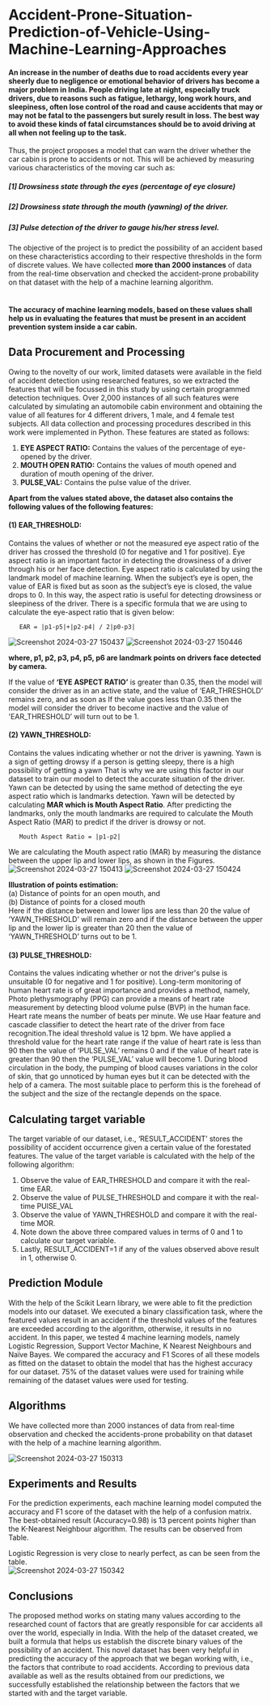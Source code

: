 # Accident-Prone-Situation-Prediction-of-Vehicle-Using-Machine-Learning-Approaches
#### An increase in the number of deaths due to road accidents every year sheerly due to negligence or emotional behavior of drivers has become a major problem in India. People driving late at night, especially truck drivers, due to reasons such as fatigue, lethargy, long work hours, and sleepiness, often lose control of the road and cause accidents that may or may not be fatal to the passengers but surely result in loss. The best way to avoid these kinds of fatal circumstances should be to avoid driving at all when not feeling up to the task. ####

Thus, the project proposes a model that can warn the driver whether the car cabin is prone to accidents or
not. This will be achieved by measuring various characteristics of the moving car such as:<br>
##### <b>[1]</b> Drowsiness state through the eyes (percentage of eye closure)<br>
##### <b>[2]</b> Drowsiness state through the mouth (yawning) of the driver.<br>
##### <b>[3]</b> Pulse detection of the driver to gauge his/her stress level.<br>

The  objective of the project is to predict the possibility of an accident based on these characteristics according to
their respective thresholds in the form of discrete values. We have collected **more than 2000 instances** of data from
the real-time observation and checked the accident-prone probability on that dataset with the help of a machine
learning algorithm.<br><br>

#### The accuracy of machine learning models, based on these values shall help us in evaluating the features that must be present in an accident prevention system inside a car cabin. ####

##  Data Procurement and Processing  ##
Owing to the novelty of our work, limited datasets were available in the field of accident detection using researched 
features, so we extracted the features that will be focussed in this study by using certain programmed detection 
techniques. Over 2,000 instances of all such features were calculated by simulating an automobile cabin 
environment and obtaining the value of all features for 4 different drivers, 1 male, and 4 female test subjects. All 
data collection and processing procedures described in this work were implemented in Python. 
These features are stated as follows: 
1. **EYE ASPECT RATIO:** Contains the values of the percentage of eye-opened by the driver. 
2. **MOUTH OPEN RATIO:** Contains the values of mouth opened and duration of mouth opening of the 
driver. 
3. **PULSE_VAL:** Contains the pulse value of the driver. <br>

**Apart from the values stated above, the dataset also contains the following values of the following features:** <br>
#### (1) EAR_THRESHOLD: ####
Contains the values of whether or not the measured eye aspect ratio of the driver has crossed the threshold (0 for negative and 1 for positive). 
Eye aspect ratio is an important factor in detecting the drowsiness of a driver through his or her face detection. Eye 
aspect ratio is calculated by using the landmark model of machine learning. When the subject’s eye is open, the value 
of EAR is fixed but as soon as the subject’s eye is closed, the value drops to 0. In this way, the aspect ratio is 
useful for detecting drowsiness or sleepiness of the driver. There is a specific formula that we are using to calculate the eye-aspect ratio that is given below: <br>
 
       EAR = |p1-p5|+|p2-p4| / 2|p0-p3| 
![Screenshot 2024-03-27 150437](https://github.com/AntimaDwivedi/Accident-Prone-Situation-Prediction-of-Vehicle-Using-Machine-Learning-Approaches/assets/56269029/86386ffa-3f70-47cf-b27d-4c7cae94b4f4)
![Screenshot 2024-03-27 150446](https://github.com/AntimaDwivedi/Accident-Prone-Situation-Prediction-of-Vehicle-Using-Machine-Learning-Approaches/assets/56269029/d7817eb6-f3d2-4327-af02-c3d446312496)

**where, p1, p2, p3, p4, p5, p6 are landmark points on drivers face detected by camera.** <br>

If the value of **‘EYE ASPECT RATIO’** is greater than 0.35, then the model will consider the driver as in an active state, and the value of ‘EAR_THRESHOLD’ remains zero, and as soon as
If the value goes less than 0.35 then the model will consider the driver to become inactive and the value of 'EAR_THRESHOLD’ will turn out to be 1.
#### (2) YAWN_THRESHOLD: ####
Contains the values indicating whether or not the driver is yawning.
Yawn is a sign of getting drowsy if a person is getting sleepy, there is a high possibility of getting a yawn
That is why we are using this factor in our dataset to train our model to detect the accurate situation of the driver.
Yawn can be detected by using the same method of detecting the eye aspect ratio which is landmarks detection.
Yawn will be detected by calculating **MAR which is Mouth Aspect Ratio**. After predicting the landmarks, only the
mouth landmarks are required to calculate the Mouth Aspect Ratio (MAR) to predict if the driver is drowsy or not. <br>

       Mouth Aspect Ratio = |p1-p2| 
We are calculating the Mouth aspect ratio (MAR) by measuring the distance between the upper lip and lower lips, as shown
in the Figures.<br>
![Screenshot 2024-03-27 150413](https://github.com/AntimaDwivedi/Accident-Prone-Situation-Prediction-of-Vehicle-Using-Machine-Learning-Approaches/assets/56269029/3219c17f-6a81-4515-9b64-4bcac20334f5)
![Screenshot 2024-03-27 150424](https://github.com/AntimaDwivedi/Accident-Prone-Situation-Prediction-of-Vehicle-Using-Machine-Learning-Approaches/assets/56269029/25d41c15-1d53-4731-af3b-33090c0b67d9)


**Illustration of points estimation:** <br> 
(a) Distance of points for an open mouth, and <br>
(b) Distance of points for a closed mouth <br>
Here if the distance between and lower lips are less than 20 the value of ‘YAWN_THRESHOLD’ will remain zero
and if the distance between the upper lip and the lower lip is greater than 20 then the value of ‘YAWN_THRESHOLD’
turns out to be 1.
#### (3) PULSE_THRESHOLD: #### 
Contains the values indicating whether or not the driver's pulse is unsuitable (0 for
negative and 1 for positive).
Long-term monitoring of human heart rate is of great importance and
provides a method, namely, Photo plethysmography (PPG) can provide a means of heart rate measurement by
detecting blood volume pulse (BVP) in the human face. Heart rate means the number of beats per minute. We use
Haar feature and cascade classifier to detect the heart rate of the driver from face recognition.The ideal  threshold value is 12 bpm. We have applied a threshold value for the heart rate range if the value of
heart rate is less than 90 then the value of ‘PULSE_VAL’ remains 0 and if the value of heart rate is greater than
90 then the ‘PULSE_VAL’ value will become 1.
During blood circulation in the body, the pumping of blood causes variations
in the color of skin, that go unnoticed by human eyes but it can be detected with the help of a camera. The most
suitable place to perform this is the forehead of the subject and the size of the rectangle depends on the space.

## Calculating target variable ##
The target variable of our dataset, i.e., ‘RESULT_ACCIDENT’ stores the possibility of accident occurrence given
a certain value of the forestated features. The value of the target variable is calculated with the help of the following
algorithm:
1. Observe the value of EAR_THRESHOLD and compare it with the real-time EAR. <br>
2. Observe the value of PULSE_THRESHOLD and compare it with the real-time PUlSE_VAL <br>
3. Observe the value of YAWN_THRESHOLD and compare it with the real-time MOR.<br>
4. Note down the above three compared values in terms of 0 and 1 to calculate our target variable. <br>
5. Lastly, RESULT_ACCIDENT=1 if any of the values observed above result in 1, otherwise 0.

##  Prediction Module ##
With the help of the Scikit Learn library, we were able to fit the prediction models into our dataset. We executed a binary
classification task, where the featured values result in an accident if the threshold values of the features are exceeded
according to the algorithm, otherwise, it results in no accident.
In this paper, we tested 4 machine learning models, namely Logistic Regression, Support Vector Machine, K
Nearest Neighbours and Naïve Bayes. We compared the accuracy and F1 Scores of all these models as fitted on
the dataset to obtain the model that has the highest accuracy for our dataset. 75% of the dataset values were used
for training while remaining of the dataset values were used for testing.

## Algorithms ##
We have collected more than 2000 instances of data from real-time observation and checked the accidents-prone probability on that dataset with the help of a machine learning algorithm. <br>

![Screenshot 2024-03-27 150313](https://github.com/AntimaDwivedi/Accident-Prone-Situation-Prediction-of-Vehicle-Using-Machine-Learning-Approaches/assets/56269029/cb6153bb-17d2-445e-9041-ade20078b211)
<br>

## Experiments and Results  ##
For the prediction experiments, each machine learning model computed the accuracy and F1 score of the dataset with  the help of a confusion matrix. The best-obtained result (Accuracy=0.98) is 13 percent points higher than the K-Nearest  Neighbour algorithm. The results can be observed from Table.<br>

Logistic Regression is very close to nearly  perfect, as can be seen from the table. <br>
![Screenshot 2024-03-27 150342](https://github.com/AntimaDwivedi/Accident-Prone-Situation-Prediction-of-Vehicle-Using-Machine-Learning-Approaches/assets/56269029/7f91ecd5-8672-4e1b-b004-88561fdb09ac)

## Conclusions ##
The proposed method works on stating many values according to the researched count of factors that are greatly responsible for car accidents all over the world, especially in India. With the help of the dataset created,  we built a formula that helps us establish the discrete binary values of the possibility of an accident. This  novel dataset has been very helpful in predicting the accuracy of the approach that we began working with, i.e.,  the factors that contribute to road accidents. According to previous data available as well as the results obtained  from our predictions, we successfully established the relationship between the factors that we started with and the  target variable.



